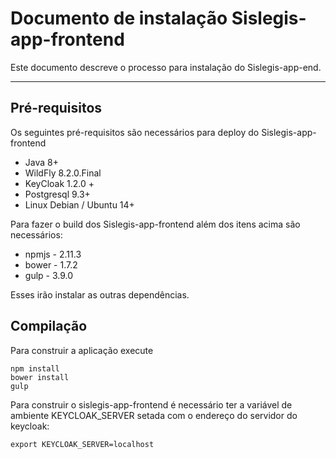 Documento de instalação Sislegis-app-frontend
===================

Este documento descreve o processo para instalação do Sislegis-app-end.

----------


Pré-requisitos
-------------

Os seguintes pré-requisitos são necessários para deploy do Sislegis-app-frontend

 - Java 8+
 - WildFly 8.2.0.Final
 - KeyCloak 1.2.0 +
 - Postgresql 9.3+
 - Linux Debian / Ubuntu 14+

Para fazer o build dos Sislegis-app-frontend além dos itens acima são necessários:

 - npmjs - 2.11.3
 - bower - 1.7.2
 - gulp - 3.9.0 

Esses irão instalar as outras dependências.
 
Compilação
-------------

Para construir a aplicação execute 

    npm install
    bower install
    gulp

Para construir o sislegis-app-frontend é necessário ter a variável de ambiente KEYCLOAK_SERVER setada com o endereço do servidor do keycloak:

    export KEYCLOAK_SERVER=localhost
